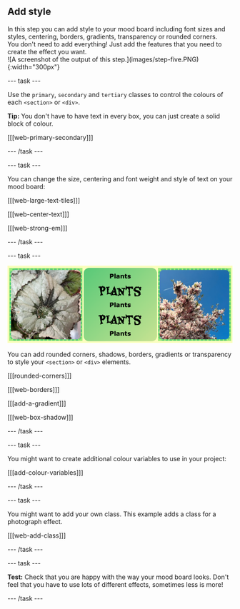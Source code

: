 ## Add style

<div style="display: flex; flex-wrap: wrap">
<div style="flex-basis: 200px; flex-grow: 1; margin-right: 15px;">
In this step you can add style to your mood board including font sizes and styles, centering, borders, gradients, transparency or rounded corners. You don't need to add everything! Just add the features that you need to create the effect you want. 
</div>
<div>
![A screenshot of the output of this step.](images/step-five.PNG){:width="300px"}
</div>
</div>

--- task ---

Use the `primary`, `secondary` and `tertiary` classes to control the colours of each `<section>` or `<div>`.

**Tip:** You don't have to have text in every box, you can just create a solid block of colour.

[[[web-primary-secondary]]]

--- /task ---

--- task ---

You can change the size, centering and font weight and style of text on your mood board:

[[[web-large-text-tiles]]]

[[[web-center-text]]]

[[[web-strong-em]]]

--- /task ---

--- task ---

![A strip of examples with gradients, dashed borders and rounded corners.](images/borders-corners.png)

You can add rounded corners, shadows, borders, gradients or transparency to style your `<section>` or `<div>` elements.

[[[rounded-corners]]]

[[[web-borders]]]

[[[add-a-gradient]]]

[[[web-box-shadow]]]

--- /task ---

--- task ---

You might want to create additional colour variables to use in your project:

[[[add-colour-variables]]]

--- /task ---

--- task ---

You might want to add your own class. This example adds a class for a photograph effect.

[[[web-add-class]]]

--- /task ---

--- task ---

**Test:** Check that you are happy with the way your mood board looks. Don't feel that you have to use lots of different effects, sometimes less is more!

--- /task ---